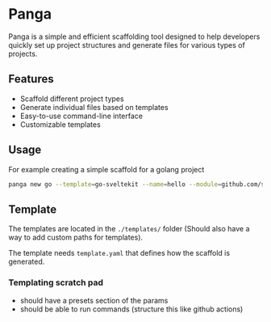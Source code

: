 # Panga

Panga is a simple and efficient scaffolding tool designed to help developers quickly set up project structures and generate files for various types of projects.

## Features

- Scaffold different project types
- Generate individual files based on templates
- Easy-to-use command-line interface
- Customizable templates

## Usage

For example creating a simple scaffold for a golang project

```bash
panga new go --template=go-sveltekit --name=hello --module=github.com/sample/hello
```

## Template

The templates are located in the `./templates/` folder (Should also have a way to add custom paths for templates).

The template needs `template.yaml` that defines how the scaffold is generated.

### Templating scratch pad
- should have a presets section of the params
- should be able to run commands (structure this like github actions)